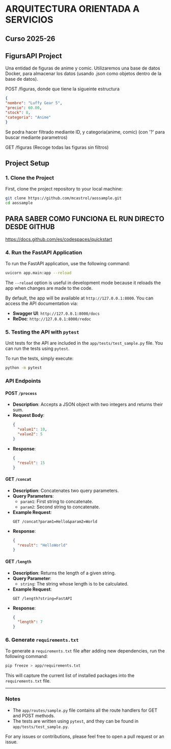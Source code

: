 # ARQUITECTURA ORIENTADA A SERVICIOS 
## Curso 2025-26 
## FigursAPI Project
Una entidad de figuras de anime y comic.
Utilizaremos una base de datos Docker, para almacenar los datos (usando .json como objetos dentro de la base de datos).



POST /figuras, donde que tiene la sigueinte estructura
  ```json
{
  "nombre": "Luffy Gear 5",
  "precio": 60.00,
  "stock": 8,
  "categoria": "Anime"
}
  ```

Se podra hacer filtrado mediante ID, y categoria(anime, comic) (con '?' para buscar mediante parametros)

GET /figuras (Recoge todas las figuras sin filtros)


## Project Setup

### 1. **Clone the Project**

First, clone the project repository to your local machine:

```bash
git clone https://github.com/mcastrol/aossample.git
cd aossample
```
## PARA SABER COMO FUNCIONA EL RUN DIRECTO DESDE GITHUB
https://docs.github.com/es/codespaces/quickstart 


### 4. **Run the FastAPI Application**
To run the FastAPI application, use the following command:

```bash
uvicorn app.main:app --reload
```

The `--reload` option is useful in development mode because it reloads the app when changes are made to the code.

By default, the app will be available at `http://127.0.0.1:8000`. You can access the API documentation via:
- **Swagger UI**: `http://127.0.0.1:8000/docs`
- **ReDoc**: `http://127.0.0.1:8000/redoc`

### 5. **Testing the API with `pytest`**

Unit tests for the API are included in the `app/tests/test_sample.py` file. You can run the tests using `pytest`.

To run the tests, simply execute:

```bash
python -m pytest
```

### API Endpoints

#### POST `/process`
- **Description**: Accepts a JSON object with two integers and returns their sum.
- **Request Body**:
  ```json
  {
    "value1": 10,
    "value2": 5
  }
  ```
- **Response**:
  ```json
  {
    "result": 15
  }
  ```

#### GET `/concat`
- **Description**: Concatenates two query parameters.
- **Query Parameters**:
  - `param1`: First string to concatenate.
  - `param2`: Second string to concatenate.
- **Example Request**:
  ```
  GET /concat?param1=Hello&param2=World
  ```
- **Response**:
  ```json
  {
    "result": "HelloWorld"
  }
  ```

#### GET `/length`
- **Description**: Returns the length of a given string.
- **Query Parameter**:
  - `string`: The string whose length is to be calculated.
- **Example Request**:
  ```
  GET /length?string=FastAPI
  ```
- **Response**:
  ```json
  {
    "length": 7
  }
  ```

### 6. **Generate `requirements.txt`**

To generate a `requirements.txt` file after adding new dependencies, run the following command:

```bash
pip freeze > app/requirements.txt
```

This will capture the current list of installed packages into the `requirements.txt` file.

---

### Notes

- The `app/routes/sample.py` file contains all the route handlers for GET and POST methods.
- The tests are written using `pytest`, and they can be found in `app/tests/test_sample.py`.

For any issues or contributions, please feel free to open a pull request or an issue.
